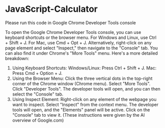# JavaScript-Calculator

Please run this code in Google Chrome Developer Tools console

To open the Google Chrome Developer Tools console, you can use keyboard shortcuts or the browser menu. For Windows and Linux, use Ctrl + Shift + J. For Mac, use Cmd + Opt + J. Alternatively, right-click on any page element and select "Inspect," then navigate to the "Console" tab. You can also find it under Chrome's "More Tools" menu. 
Here's a more detailed breakdown:
1. Using Keyboard Shortcuts:
Windows/Linux: Press Ctrl + Shift + J.
Mac: Press Cmd + Option + J. 
2. Using the Browser Menu:
Click the three vertical dots in the top-right corner of the Chrome window (Chrome menu).
Select "More Tools".
Click "Developer Tools".
The developer tools will open, and you can then select the "Console" tab. 
3. Using Inspect Element:
Right-click on any element of the webpage you want to inspect.
Select "Inspect" from the context menu.
The developer tools will open, and the "Elements" panel will be active. Click on the "Console" tab to view it. 
(These instructions were given by the AI overview of Google.com)